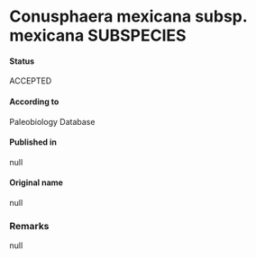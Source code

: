 Conusphaera mexicana subsp. mexicana SUBSPECIES
=======

#### Status
ACCEPTED

#### According to
Paleobiology Database

#### Published in
null

#### Original name
null

### Remarks
null